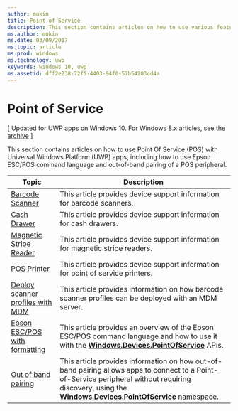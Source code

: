 ```yaml
---
author: mukin
title: Point of Service
description: This section contains articles on how to use various features of the Point of Service namespace.
ms.author: mukin
ms.date: 03/09/2017
ms.topic: article
ms.prod: windows
ms.technology: uwp
keywords: windows 10, uwp
ms.assetid: dff2e238-72f5-4403-94f0-57b54203cd4a
---
```

# Point of Service

\[ Updated for UWP apps on Windows 10. For Windows 8.x articles, see the [archive](http://go.microsoft.com/fwlink/p/?linkid=619132) \]

This section contains articles on how to use Point Of Service (POS) with Universal Windows Platform (UWP) apps, including how to use Epson ESC/POS command language and out-of-band pairing of a POS peripheral.

|Topic|Description|
|--------|------------------|
| [Barcode Scanner](barcode-scanner.md) | This article provides device support information for barcode scanners. |
| [Cash Drawer](cash-drawer.md) | This article provides device support information for cash drawers. |
| [Magnetic Stripe Reader](magnetic-stripe-reader.md) |This article provides device support information for magnetic stripe readers. |
| [POS Printer](pos-printer.md) | This article provides device support information for point of service printers. |
| [Deploy scanner profiles with MDM](deploy-scanner-profiles-with-mdm.md) | This article provides information on how barcode scanner profiles can be deployed with an MDM server. |
| [Epson ESC/POS with formatting](epson-esc-pos-with-formatting.md)   | This article provides an overview of the Epson ESC/POS command language and how to use it with the [**Windows.Devices.PointOfService**](https://msdn.microsoft.com/library/windows/apps/windows.devices.pointofservice.aspx) APIs. |
| [Out of band pairing](out-of-band-pairing.md) | This article provides information on how out-of-band pairing allows apps to connect to a Point-of-Service peripheral without requiring discovery, using the [**Windows.Devices.PointOfService**](https://msdn.microsoft.com/library/windows/apps/windows.devices.pointofservice.aspx) namespace. |

